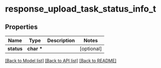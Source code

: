 # response_upload_task_status_info_t

## Properties
Name | Type | Description | Notes
------------ | ------------- | ------------- | -------------
**status** | **char \*** |  | [optional] 

[[Back to Model list]](../README.md#documentation-for-models) [[Back to API list]](../README.md#documentation-for-api-endpoints) [[Back to README]](../README.md)


